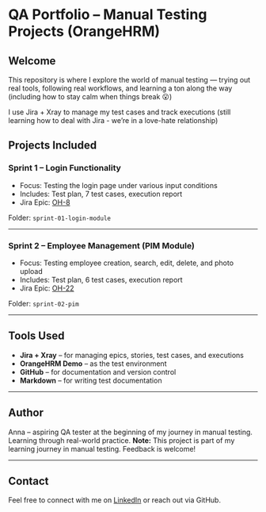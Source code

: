 # QA Portfolio – Manual Testing Projects (OrangeHRM)

## Welcome  
This repository is where I explore the world of manual testing — trying out real tools,
following real workflows, and learning a ton along the way (including how to stay calm when things break 😮)

I use Jira + Xray to manage my test cases and track executions (still learning how to deal with Jira - we’re in a love-hate relationship)

## Projects Included

### Sprint 1 – Login Functionality  
- Focus: Testing the login page under various input conditions  
- Includes: Test plan, 7 test cases, execution report  
- Jira Epic: [OH-8](https://annaborkowska2806.atlassian.net/browse/OH-8)

Folder: `sprint-01-login-module`

---

### Sprint 2 – Employee Management (PIM Module)  
- Focus: Testing employee creation, search, edit, delete, and photo upload  
- Includes: Test plan, 6 test cases, execution report  
- Jira Epic: [OH-22](https://annaborkowska2806.atlassian.net/browse/OH-22)

Folder: `sprint-02-pim`

---

## Tools Used  
- **Jira + Xray** – for managing epics, stories, test cases, and executions  
- **OrangeHRM Demo** – as the test environment  
- **GitHub** – for documentation and version control  
- **Markdown** – for writing test documentation

---

## Author

Anna – aspiring QA tester at the beginning of my journey in manual testing.
Learning through real-world practice.
**Note:** This project is part of my learning journey in manual testing. Feedback is welcome!

---

## Contact  
Feel free to connect with me on [LinkedIn](https://www.linkedin.com/in/anna-borkowska-9a4a36301/) or reach out via GitHub.
